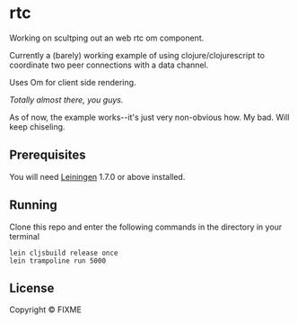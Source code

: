 # rtc

Working on scultping out an web rtc om component.

Currently a (barely) working example of using clojure/clojurescript to coordinate two peer connections with a data channel.

Uses Om for client side rendering.

*Totally almost there, you guys.*

As of now, the example works--it's just very non-obvious how. My bad. Will keep chiseling.

## Prerequisites

You will need [Leiningen][1] 1.7.0 or above installed.

[1]: https://github.com/technomancy/leiningen

## Running

Clone this repo and enter the following commands in the directory in your terminal    

    lein cljsbuild release once     
    lein trampoline run 5000 

## License

Copyright ©  FIXME
